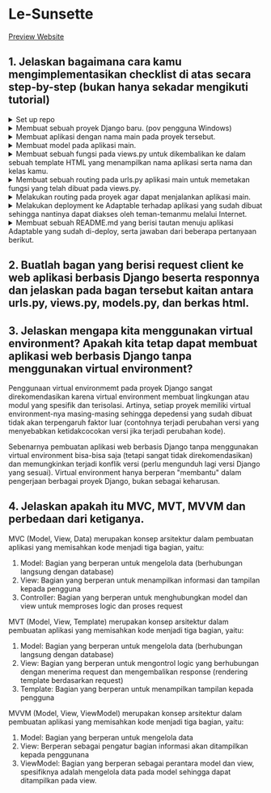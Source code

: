 # Le-Sunsette
[Preview Website]()

## 1. Jelaskan bagaimana cara kamu mengimplementasikan checklist di atas secara step-by-step (bukan hanya sekadar mengikuti tutorial) 
<details>
  <summary>Set up repo</summary>

  1) Buat repository Github bernama `le-sunsette` dengan visibilitas public dan pilih penambahan file Readme.md
  2) Buat file bernama `.gitignore` yang berisi:
     ```python
     # Django
     *.log
     *.pot
     *.pyc
     __pycache__
     db.sqlite3
     media
     
     # Backup files
     *.bak 
    
     # If you are using PyCharm
     # User-specific stuff
     .idea/**/workspace.xml
     .idea/**/tasks.xml
     .idea/**/usage.statistics.xml
     .idea/**/dictionaries
     .idea/**/shelf
     
     # AWS User-specific
     .idea/**/aws.xml
    
     # Generated files
     .idea/**/contentModel.xml
    
     # Sensitive or high-churn files
     .idea/**/dataSources/
     .idea/**/dataSources.ids
     .idea/**/dataSources.local.xml
     .idea/**/sqlDataSources.xml
     .idea/**/dynamic.xml
     .idea/**/uiDesigner.xml
     .idea/**/dbnavigator.xml
     
     # Gradle
     .idea/**/gradle.xml
     .idea/**/libraries
    
     # File-based project format
     *.iws
    
     # IntelliJ
     out/
    
     # JIRA plugin
     atlassian-ide-plugin.xml
    
     # Python
     *.py[cod] 
     *$py.class 
    
     # Distribution / packaging 
     .Python build/ 
     develop-eggs/ 
     dist/ 
     downloads/ 
     eggs/ 
     .eggs/ 
     lib/ 
     lib64/ 
     parts/ 
     sdist/ 
     var/ 
     wheels/ 
     *.egg-info/ 
     .installed.cfg 
     *.egg 
     *.manifest 
     *.spec 
    
     # Installer logs 
     pip-log.txt 
     pip-delete-this-directory.txt 
     
     # Unit test / coverage reports 
     htmlcov/ 
     .tox/ 
     .coverage 
     .coverage.* 
     .cache 
     .pytest_cache/ 
     nosetests.xml 
     coverage.xml 
     *.cover 
     .hypothesis/ 
     
     # Jupyter Notebook 
     .ipynb_checkpoints 
    
     # pyenv 
     .python-version 
    
     # celery 
     celerybeat-schedule.* 
    
     # SageMath parsed files 
     *.sage.py 
    
     # Environments 
     .env 
     .venv 
     env/ 
     venv/ 
     ENV/ 
     env.bak/ 
     venv.bak/ 
    
     # mkdocs documentation 
     /site 
    
     # mypy 
     .mypy_cache/ 
    
     # Sublime Text
     *.tmlanguage.cache 
     *.tmPreferences.cache 
     *.stTheme.cache 
     *.sublime-workspace 
     *.sublime-project 
    
     # sftp configuration file 
     sftp-config.json 
    
     # Package control specific files Package 
     Control.last-run 
     Control.ca-list 
     Control.ca-bundle 
     Control.system-ca-bundle 
     GitHub.sublime-settings 
    
     # Visual Studio Code
     .vscode/* 
     !.vscode/settings.json 
     !.vscode/tasks.json 
     !.vscode/launch.json 
     !.vscode/extensions.json 
     .history
     ```
  3) Lakukan command `git clone` dengan url repository tersebut, pastikan sudah berada di direktori lokal yang diinginkan
  
</details>

<details>
  <summary>Membuat sebuah proyek Django baru. (pov pengguna Windows)</summary>
  1) Masuk ke dalam direktori yang sudah di-clone

  2) Di dalam direktori tersebut, buka command prompt dan buat virtual environemnt baru dengan menjalankan:
     ```
     python -m venv env
     ```
  3) Aktifkan virtual environtment
     ```
     env\Scripts\activate.bat
     ```
  4) Virtual environment berhasil diaktifkan ditandai dengan `(env)` pada bagian awal input command line. Pastikan virtual environment tetap berjalan.
  5) Di direktori yang sama, buat berkas `requirements.txt` yang berisi:
     ```
     django
     gunicorn
     whitenoise
     psycopg2-binary
     requests
     urllib3
     ```
  6) Unduh depedencies dengan menjalankan kode di command prompt
     ```
     pip install -r requirements.txt
     ```
  7) Pada direktori yang sama, buat direktori project Django bernama `le_sunsette` dengan menjalankan perintah (pastikan terdapat `.` pada akhir kode):
     ```
     django-admin startproject le_sunsette .
     ```
  8) Untuk keperluan deployment, tambahkan `"*"` untuk variabel `ALLOWED_HOSTS` pada file `settings.py`, seperti:
     ```python
     ...
     ALLOWED_HOSTS = ["*"]
     ...
     ```
  9) Jalankan server Django dengan perintah:
     ```
     python manage.py runserver
     ```
</details>

<details>
  <summary>Membuat aplikasi dengan nama main pada proyek tersebut.</summary>
  
  1) Buat direktori `main` untuk membuat aplikasi baru dengan menjalankan:
     ```
     python manage.py startapp main
     ```
  2) Tambahkan `'main'` untuk variabel `INSTALLED_APPS` pada file `settings.py`, seperti:
     ```python
     INSTALLED_APPS = [
       ...,
       'main',
       ...
     ]
     ```
  3) Buat direktori `templates` di dalam direktor `main`
  4) Buat berkas `main.html` di dalam direktor `templates` yang isinya disesuaikan dengan tampilan yang ingin dilihat client (bagian ini nantinya akan diubah pada tahap selanjutnya)
</details>

<details>
  <summary>Membuat model pada aplikasi main.</summary>
  
  1) Buka berkas `models.py` pada direktori `main` dan isi dengan kode:
     ```python
     from django.db import models

     class Item(models.Model):
       name = models.CharField(max_length=255)
       amount = models.IntegerField()
       description = models.TextField()
       price = models.IntegerField()
       type = models.CharField(max_length=255)
     ```

  3) Buat dan terapkan migrasi model dengan menjalankan kode:
     ```
     python manage.py makemigrations
     python manage.py migrate
     ```
</details>

<details>
  <summary>Membuat sebuah fungsi pada views.py untuk dikembalikan ke dalam sebuah template HTML yang menampilkan nama aplikasi serta nama dan kelas kamu.</summary>

  1) Tambahkan baris impor berikut pada berkas `views.py` di direktori aplikasi `main`:
     ```python
     from django.shortcuts import render
     ```
 
  2) Tambahkan fungsi `show-main` yang menampilkan nama aplikasi, serta nama dan kelas mahasiswa
     ```python
     def show_main(request):
       context = {
          'nama_mahasiswa': 'William',
          'kelas_mahasiswa': 'PBP D',
          'nama_aplikasi': 'le-sunsette',
          'name': 'Plain croissant',
          'amount': 6,
          'description': 'Classic type croissant with layers of buttery dough, each bite reveals a harmony of flaky and melted buttery. Savor the simplicity of pure delight – the perfect companion to your morning coffee or a snack',
          'price': 35000
       }

       return render(request, "main.html", context)
     ```

3) Buka berkas `main.html` yang dibuat sebelumnya, ubah tampilannya dengan penambahan context (kreasikan bentuk layouting yang diinginkan)
</details>

<details>
  <summary>Membuat sebuah routing pada urls.py aplikasi main untuk memetakan fungsi yang telah dibuat pada views.py.</summary>

  1) Buat berkas `urls.py` di dalam direktori `main` dan isi dengan kode berikut:
     ```python
     from django.urls import path
     from main.views import show_main

     app_name = 'main'
     urlpatterns = [
       path('', show_main, name='show_main'),
     ]
     ```
</details>

<details>
  <summary>Melakukan routing pada proyek agar dapat menjalankan aplikasi main.</summary>
  
  1) Buka berkas `urls.py` di dalam direktori `le_sunsette` dan impor fungsi `include`:
     ```python
     ...
     from django.urls import path, include
     ...
     ```
  2) Tambahkan rute URL untuk ke `main` dengan menambahkan `from django.urls import path, include` untuk variabel `urlpatterns`, seperti:
     ```python
     urlpatterns = [
       ...
       path('main/', include('main.urls')),
       ...
     ]
     ```
  3) Buka [http://localhost:8000/main/](http://localhost:8000/main/) untuk mengakses hasil pekerjaan (pastikan project sudah di-run)
</details>

<details>
  <summary>Melakukan deployment ke Adaptable terhadap aplikasi yang sudah dibuat sehingga nantinya dapat diakses oleh teman-temanmu melalui Internet.</summary>

  1) Buat akun Adaptable.io menggunakan akun Github yang membuat repository pada tahap awal
  2) Setelah login, klik `New App` dan pilih `Connect an Existing Repository`
  3) Pilih repository `le-sunsette` dan klik pilihan branch `main`
  4) Kemudian, pilih template template deployment `Python App Template`
  5) Pilih database type `PostgreSQL`
  6) Pilih versi python sesuai dengan spesifikasi aplikasi, jalankan `python --version` untuk mengecek versi python. (Saya menggunakan versi `3.11`)
  7) Pada bagian start command, masukkan `python manage.py migrate && gunicorn le_sunsette.wsgi`
  8) Masukkan nama aplikasi (nama aplikasi juga sekaligus menjadi nama domain website proyek ini)
  9) Centang bagian `HTTP Listener on PORT`, lalu klik `DEPLOY APP`
</details>

<details>
  <summary>Membuat sebuah README.md yang berisi tautan menuju aplikasi Adaptable yang sudah di-deploy, serta jawaban dari beberapa pertanyaan berikut.</summary>

  1) Update `README.md` dengan tautan hasil deploy dan jawab pertanyaan yang diberikan
</details>



## 2. Buatlah bagan yang berisi request client ke web aplikasi berbasis Django beserta responnya dan jelaskan pada bagan tersebut kaitan antara urls.py, views.py, models.py, dan berkas html.



## 3. Jelaskan mengapa kita menggunakan virtual environment? Apakah kita tetap dapat membuat aplikasi web berbasis Django tanpa menggunakan virtual environment?
Penggunaan virtual environmemt pada proyek Django sangat direkomendasikan karena virtual environment membuat lingkungan atau modul yang spesifik dan terisolasi. Artinya, setiap proyek memiliki virtual environment-nya masing-masing sehingga depedensi yang sudah dibuat tidak akan terpengaruh faktor luar (contohnya terjadi perubahan versi yang menyebabkan ketidakcocokan versi jika terjadi perubahan kode). 

Sebenarnya pembuatan aplikasi web berbasis Django tanpa menggunakan virtual environment bisa-bisa saja (tetapi sangat tidak direkomendasikan) dan memungkinkan terjadi konflik versi (perlu mengunduh lagi versi Django yang sesuai). Virtual environment hanya berperan "membantu" dalam pengerjaan berbagai proyek Django, bukan sebagai keharusan.



## 4. Jelaskan apakah itu MVC, MVT, MVVM dan perbedaan dari ketiganya.
MVC (Model, View, Data) merupakan konsep arsitektur dalam pembuatan aplikasi yang memisahkan kode menjadi tiga bagian, yaitu:
1. Model: Bagian yang berperan untuk mengelola data (berhubungan langsung dengan database)
2. View: Bagian yang berperan untuk menampilkan informasi dan tampilan kepada pengguna
3. Controller: Bagian yang berperan untuk menghubungkan model dan view untuk memproses logic dan proses request 

MVT (Model, View, Template) merupakan konsep arsitektur dalam pembuatan aplikasi yang memisahkan kode menjadi tiga bagian, yaitu:
1. Model: Bagian yang berperan untuk mengelola data (berhubungan langsung dengan database)
2. View: Bagian yang berperan untuk mengontrol logic yang berhubungan dengan menerima request dan mengembalikan response (rendering template berdasarkan request)
3. Template: Bagian yang berperan untuk menampilkan tampilan kepada pengguna 

MVVM (Model, View, ViewModel) merupakan konsep arsitektur dalam pembuatan aplikasi yang memisahkan kode menjadi tiga bagian, yaitu:
1. Model: Bagian yang berperan untuk mengelola data
2. View: Berperan sebagai pengatur bagian informasi akan ditampilkan kepada penggunana
3. ViewModel: Bagian yang berperan sebagai perantara model dan view, spesifiknya adalah mengelola data pada model sehingga dapat ditampilkan pada view.

